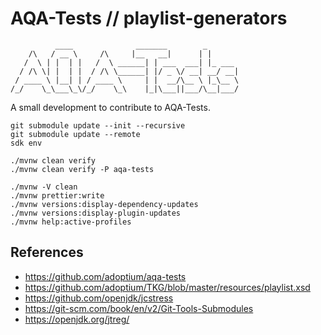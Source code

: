 # AQA-Tests // playlist-generators

```
          ____              _______        _       
    /\   / __ \     /\     |__   __|      | |      
   /  \ | |  | |   /  \ ______| | ___  ___| |_ ___ 
  / /\ \| |  | |  / /\ \______| |/ _ \/ __| __/ __|
 / ____ \ |__| | / ____ \     | |  __/\__ \ |_\__ \
/_/    \_\___\_\/_/    \_\    |_|\___||___/\__|___/
```

A small development to contribute to AQA-Tests.

```
git submodule update --init --recursive
git submodule update --remote
sdk env

./mvnw clean verify
./mvnw clean verify -P aqa-tests

./mvnw -V clean
./mvnw prettier:write
./mvnw versions:display-dependency-updates
./mvnw versions:display-plugin-updates
./mvnw help:active-profiles
```

## References

- https://github.com/adoptium/aqa-tests
- https://github.com/adoptium/TKG/blob/master/resources/playlist.xsd
- https://github.com/openjdk/jcstress
- https://git-scm.com/book/en/v2/Git-Tools-Submodules
- https://openjdk.org/jtreg/

